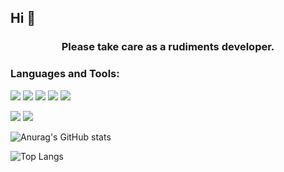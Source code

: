 ## Hi 👋

<h3 align="center">Please take care as a rudiments developer.</h3>
<p></p>

<p align="left">
</p>

<h3 align="left">Languages and Tools:</h3>
<p align="left"> <a href="https://www.w3schools.com/css/" target="_blank" rel="noreferrer"><img src="https://img.shields.io/badge/css3-0000FF.svg?style=for-the-badge&logo=css3&logoColor=FFFFFF" /></a>
<a href="https://www.python.org" target="_blank" rel="noreferrer"><img src="https://img.shields.io/badge/python-4682B4.svg?style=for-the-badge&logo=python&logoColor=FFFFFF" /></a> 
<a href="https://www.w3.org/html/" target="_blank" rel="noreferrer"><img src="https://img.shields.io/badge/html5-FF8C00.svg?style=for-the-badge&logo=html5&logoColor=FFFFFF" /></a>
<a href="https://www.java.com" target="_blank" rel="noreferrer"><img src="https://img.shields.io/badge/java-FFFFFF.svg?style=for-the-badge&logo=java&logoColor=8B0000" /></a>
<a href="https://developer.mozilla.org/en-US/docs/Web/JavaScript" target="_blank" rel="noreferrer"><img src="https://img.shields.io/badge/javascript-FFFF00.svg?style=for-the-badge&logo=javascript&logoColor=000000" /></a>

<p></p>

<a href="https://www.oracle.com/" target="_blank" rel="noreferrer"><img src="https://img.shields.io/badge/oracle-FFFFFF.svg?style=for-the-badge&logo=oracle&logoColor=FF0000" /></a>
<a href="https://git-scm.com/" target="_blank" rel="noreferrer"> <img src="https://img.shields.io/badge/git-FF8C00.svg?style=for-the-badge&logo=git&logoColor=FFFFFF" /></a>
</p>

![Anurag's GitHub stats](https://github-readme-stats.vercel.app/api?username=smal1cat&show_icons=true&theme=radical) 
<p></p>
<p></p>

![Top Langs](https://github-readme-stats.vercel.app/api/top-langs/?username=smal1cat&layout=compact)
